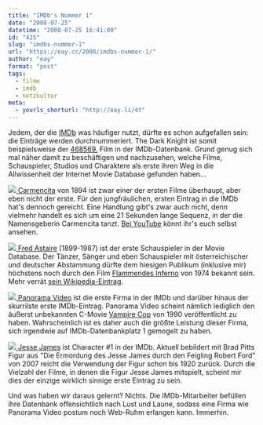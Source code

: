 ```yaml
---
title: "IMDb's Nummer 1"
date: "2008-07-25"
datetime: "2008-07-25 16:41:00"
id: "425"
slug: "imdbs-nummer-1"
url: "https://eay.cc/2008/imdbs-nummer-1/"
author: "eay"
format: "post"
tags:
  - filme
  - imdb
  - netzkultur
meta:
  - yourls_shorturl: "http://eay.li/4t"
---
```


Jedem, der die [IMDb](http://www.imdb.com/) was häufiger nutzt, dürfte es schon aufgefallen sein: die Einträge werden durchnummeriert. The Dark Knight ist somit beispielsweise der [468569.](http://www.imdb.com/title/tt0468569/) Film in der IMDb-Datenbank. Grund genug sich mal näher damit zu beschäftigen und nachzusehen, welche Filme, Schauspieler, Studios und Charaktere als erste ihren Weg in die Allwissenheit der Internet Movie Database gefunden haben...

 [![](/uploads/2008/imdbfilm1.gif) Carmencita](http://www.imdb.com/title/tt0000001/) von 1894 ist zwar einer der ersten Filme überhaupt, aber eben nicht der erste. Für den jungfräulichen, ersten Eintrag in die IMDb hat's dennoch gereicht. Eine Handlung gibt's zwar auch nicht, denn vielmehr handelt es sich um eine 21 Sekunden lange Sequenz, in der die Namensgeberin Carmencita tanzt. [Bei YouTube](http://youtube.com/watch?v=-hH8BMgpQnI) könnt ihr's euch selbst ansehen.

 [![](/uploads/2008/imdbperson1.gif) Fred Astaire](http://www.imdb.com/name/nm0000001/) (1899-1987) ist der erste Schauspieler in der Movie Database. Der Tänzer, Sänger und eben Schauspieler mit österreichischer und deutscher Abstammung dürfte dem hiesigen Publikum (inklusive mir) höchstens noch durch den Film [Flammendes Inferno](http://www.amazon.de/exec/obidos/ASIN/B00116S0BI/eayznet-21) von 1974 bekannt sein. Mehr verrät [sein Wikipedia-Eintrag](http://de.wikipedia.org/wiki/Fred_Astaire).

 [![](/uploads/2008/imdbfirma1.gif) Panorama Video](http://www.imdb.com/company/co0000001/) ist die erste Firma in der IMDb und darüber hinaus der skurrilste erste IMDb-Eintrag. Panorama Video scheint nämlich lediglich den äußerst unbekannten C-Movie [Vampire Cop](http://www.imdb.com/title/tt0100856/) von 1990 veröffentlicht zu haben. Wahrscheinlich ist es daher auch die größte Leistung dieser Firma, sich irgendwie auf IMDb-Datenbankplatz 1 gemogelt zu haben.

 [![](/uploads/2008/imdbcharacter1.gif) Jesse James](http://www.imdb.com/character/ch0000001/) ist Character #1 in der IMDb. Aktuell bebildert mit Brad Pitts Figur aus "Die Ermordung des Jesse James durch den Feigling Robert Ford" von 2007 reicht die Verwendung der Figur schon bis 1920 zurück. Durch die Vielzahl der Filme, in denen die Figur Jesse James mitspielt, scheint mir dies der einzige wirklich sinnige erste Eintrag zu sein.

Und was haben wir daraus gelernt? Nichts. Die IMDb-Mitarbeiter befüllen ihre Datenbank offensichtlich nach Lust und Laune, sodass eine Firma wie Panorama Video postum noch Web-Ruhm erlangen kann. Immerhin.

